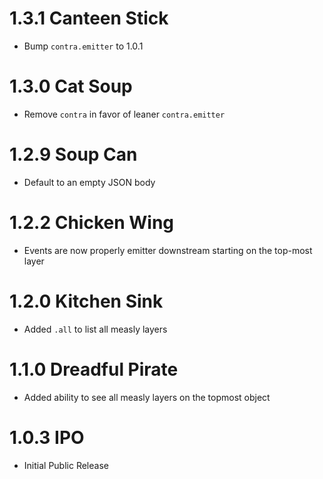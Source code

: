 # 1.3.1 Canteen Stick

- Bump `contra.emitter` to 1.0.1

# 1.3.0 Cat Soup

- Remove `contra` in favor of leaner `contra.emitter`

# 1.2.9 Soup Can

- Default to an empty JSON body

# 1.2.2 Chicken Wing

- Events are now properly emitter downstream starting on the top-most layer

# 1.2.0 Kitchen Sink

- Added `.all` to list all measly layers

# 1.1.0 Dreadful Pirate

- Added ability to see all measly layers on the topmost object

# 1.0.3 IPO

- Initial Public Release
